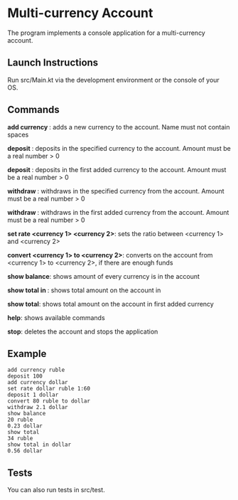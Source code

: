 # Multi-currency Account

The program implements a console application for a multi-currency account.

## Launch Instructions

Run src/Main.kt via the development environment or the console of your OS.

## Commands
**add currency <currency>**: adds a new currency to the account. Name must not contain spaces

**deposit <amount> <currency>**: deposits <amount> in the specified currency to the account. Amount must be a real number > 0

**deposit <amount>**: deposits <amount> in the first added currency to the account. Amount must be a real number > 0

**withdraw <amount> <currency>**: withdraws <amount> in the specified currency from the account. Amount must be a real number > 0

**withdraw <amount>**: withdraws <amount> in the first added currency from the account. Amount must be a real number > 0

**set rate <currency 1> <currency 2>**: sets the ratio between <currency 1> and <currency 2>

**convert <amount> <currency 1> to <currency 2>**: converts <amount> on the account from <currency 1> to <currency 2>, if there are enough funds

**show balance**: shows amount of every currency is in the account

**show total in <currency>**: shows total amount on the account in <currency>

**show total**: shows total amount on the account in first added currency

**help**: shows available commands

**stop**: deletes the account and stops the application
## Example
```
add currency ruble
deposit 100
add currency dollar
set rate dollar ruble 1:60
deposit 1 dollar
convert 80 ruble to dollar
withdraw 2.1 dollar
show balance
20 ruble
0.23 dollar
show total
34 ruble
show total in dollar
0.56 dollar
```
## Tests

You can also run tests in src/test.